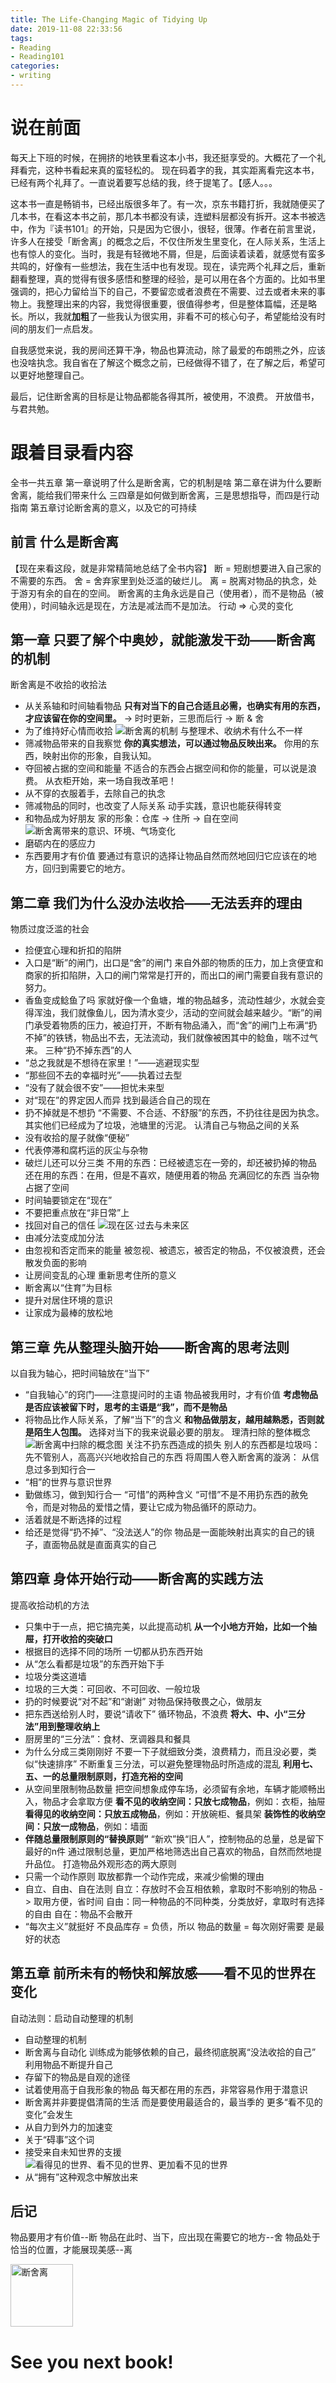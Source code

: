 ```yaml
---
title: The Life-Changing Magic of Tidying Up
date: 2019-11-08 22:33:56
tags:
- Reading
- Reading101
categories:
- writing
---
```


# 说在前面
每天上下班的时候，在拥挤的地铁里看这本小书，我还挺享受的。大概花了一个礼拜看完，这种书看起来真的蛮轻松的。
现在码着字的我，其实距离看完这本书，已经有两个礼拜了。一直说着要写总结的我，终于提笔了。【感人。。。

这本书一直是畅销书，已经出版很多年了。有一次，京东书籍打折，我就随便买了几本书，在看这本书之前，那几本书都没有读，连塑料层都没有拆开。这本书被选中，作为『读书101』的开始，只是因为它很小，很轻，很薄。作者在前言里说，许多人在接受「断舍离」的概念之后，不仅住所发生里变化，在人际关系，生活上也有惊人的变化。当时，我是有轻微地不屑，但是，后面读着读着，就感觉有蛮多共鸣的，好像有一些想法，我在生活中也有发现。现在，读完两个礼拜之后，重新翻看整理，真的觉得有很多感悟和整理的经验，是可以用在各个方面的。比如书里强调的，把心力留给当下的自己，不要留恋或者浪费在不需要、过去或者未来的事物上。我整理出来的内容，我觉得很重要，很值得参考，但是整体篇幅，还是略长。所以，我就**加粗**了一些我认为很实用，非看不可的核心句子，希望能给没有时间的朋友们一点启发。

自我感觉来说，我的房间还算干净，物品也算流动，除了最爱的布朗熊之外，应该也没啥执念。我自省在了解这个概念之前，已经做得不错了，在了解之后，希望可以更好地整理自己。

最后，记住断舍离的目标是让物品都能各得其所，被使用，不浪费。
开放借书，与君共勉。

# 跟着目录看内容
全书一共五章
第一章说明了什么是断舍离，它的机制是啥
第二章在讲为什么要断舍离，能给我们带来什么
三四章是如何做到断舍离，三是思想指导，而四是行动指南
第五章讨论断舍离的意义，以及它的可持续


## 前言 什么是断舍离
【现在来看这段，就是非常精简地总结了全书内容】
断 = 短剧想要进入自己家的不需要的东西。
舍 = 舍弃家里到处泛滥的破烂儿。
离 = 脱离对物品的执念，处于游刃有余的自在的空间。
断舍离的主角永远是自己（使用者），而不是物品（被使用），时间轴永远是现在，方法是减法而不是加法。
行动 => 心灵的变化

## 第一章 只要了解个中奥妙，就能激发干劲——断舍离的机制
断舍离是不收拾的收拾法
  - 从关系轴和时间轴看物品
    **只有对当下的自己合适且必需，也确实有用的东西，才应该留在你的空间里。**
    -> 时时更新，三思而后行 -> 断 & 舍
  - 为了维持好心情而收拾
![断舍离的机制](../../../../../pics/dsl-chapter-1-1.jpg)
与整理术、收纳术有什么不一样
  - 筛减物品带来的自我察觉
    **你的真实想法，可以通过物品反映出来。**
    你用的东西，映射出你的形象，自我认知。
  - 夺回被占据的空间和能量
    不适合的东西会占据空间和你的能量，可以说是浪费。
从衣柜开始，来一场自我改革吧！
  - 从不穿的衣服着手，去除自己的执念
  - 筛减物品的同时，也改变了人际关系
动手实践，意识也能获得转变
  - 和物品成为好朋友
    家的形象：仓库 -> 住所 -> 自在空间
![断舍离带来的意识、环境、气场变化](../../../../../pics/dsl-chapter-1-2.jpg)
  - 磨砺内在的感应力
  - 东西要用才有价值
    要通过有意识的选择让物品自然而然地回归它应该在的地方，回归到需要它的地方。

## 第二章 我们为什么没办法收拾——无法丢弃的理由
物质过度泛滥的社会
  - 捡便宜心理和折扣的陷阱
  - 入口是“断”的闸门，出口是“舍”的闸门
    来自外部的物质的压力，加上贪便宜和商家的折扣陷阱，入口的闸门常常是打开的，而出口的闸门需要自我有意识的努力。
  - 香鱼变成鲶鱼了吗
    家就好像一个鱼塘，堆的物品越多，流动性越少，水就会变得浑浊，我们就像鱼儿，因为清水变少，活动的空间就会越来越少。“断”的闸门承受着物质的压力，被迫打开，不断有物品涌入，而“舍”的闸门上布满“扔不掉”的铁锈，物品出不去，无法流动，我们就像被困其中的鲶鱼，喘不过气来。
三种“扔不掉东西”的人
  - “总之我就是不想待在家里！”——逃避现实型
  - “那些回不去的幸福时光”——执着过去型
  - “没有了就会很不安”——担忧未来型
  - 对“现在”的界定因人而异
    找到最适合自己的现在
  - 扔不掉就是不想扔
    “不需要、不合适、不舒服”的东西，不扔往往是因为执念。其实他们已经成为了垃圾，池塘里的污泥。
认清自己与物品之间的关系
  - 没有收拾的屋子就像“便秘”
  - 代表停滞和腐朽运的灰尘与杂物
  - 破烂儿还可以分三类
    不用的东西：已经被遗忘在一旁的，却还被扔掉的物品
    还在用的东西：在用，但是不喜欢，随便用着的物品
    充满回忆的东西
当杂物占据了空间
  - 时间轴要锁定在“现在”
  - 不要把重点放在“非日常”上
  - 找回对自己的信任
![现在区·过去与未来区](../../../../../pics/dsl-chapter-2-1.jpg)
  - 由减分法变成加分法
  - 由忽视和否定而来的能量
    被忽视、被遗忘，被否定的物品，不仅被浪费，还会散发负面的影响
  - 让房间变乱的心理
重新思考住所的意义
  - 断舍离以“住育”为目标
  - 提升对居住环境的意识
  - 让家成为最棒的放松地

## 第三章 先从整理头脑开始——断舍离的思考法则
以自我为轴心，把时间轴放在“当下”
  - “自我轴心”的窍门——注意提问时的主语
    物品被我用时，才有价值
    **考虑物品是否应该被留下时，思考的主语是“我”，而不是物品**
  - 将物品比作人际关系，了解“当下”的含义
    **和物品做朋友，越用越熟悉，否则就是陌生人包围。**
    选择对当下的我来说最必要的朋友。
理清扫除的整体概念
![断舍离中扫除的概念图](../../../../../pics/dsl-chapter-3-1.jpg)
关注不扔东西造成的损失
别人的东西都是垃圾吗：先不管别人，高高兴兴地收拾自己的东西
将周围人卷入断舍离的漩涡：
从信息过多到知行合一
  - “相”的世界与意识世界
  - 勤做练习，做到知行合一
“可惜”的两种含义
  “可惜”不是不用扔东西的赦免令，而是对物品的爱惜之情，要让它成为物品循环的原动力。
  - 活着就是不断选择的过程
  - 给还是觉得“扔不掉”、“没法送人”的你
    物品是一面能映射出真实的自己的镜子，直面物品就是直面真实的自己

## 第四章 身体开始行动——断舍离的实践方法
提高收拾动机的方法
  - 只集中于一点，把它搞完美，以此提高动机
    **从一个小地方开始，比如一个抽屉，打开收拾的突破口**
  - 根据目的选择不同的场所
一切都从扔东西开始
  - 从“怎么看都是垃圾”的东西开始下手
  - 垃圾分类这道墙
  - 垃圾的三大类：可回收、不可回收、一般垃圾
  - 扔的时候要说“对不起”和“谢谢”
    对物品保持敬畏之心，做朋友
  - 把东西送给别人时，要说“请收下”
    循环物品，不浪费
**将大、中、小“三分法”用到整理收纳上**
  - 厨房里的“三分法”：食材、烹调器具和餐具
  - 为什么分成三类刚刚好
    不要一下子就细致分类，浪费精力，而且没必要，类似“快速排序”
    不断重复三分法，可以避免整理物品时所造成的混乱
**利用七、五、一的总量限制原则，打造充裕的空间**
  - 从空间里限制物品数量
    把空间想象成停车场，必须留有余地，车辆才能顺畅出入，物品才会拿取方便
    **看不见的收纳空间：只放七成物品**，例如：衣柜，抽屉
    **看得见的收纳空间：只放五成物品**，例如：开放碗柜、餐具架
    **装饰性的收纳空间：只放一成物品**，例如：墙面
  - **伴随总量限制原则的“替换原则”**
    “新欢”换“旧人”，控制物品的总量，总是留下最好的n件
    通过限制总量，更加严格地筛选出自己喜欢的物品，自然而然地提升品位。
打造物品外观形态的两大原则
  - 只需一个动作原则
    取放都靠一个动作完成，来减少偷懒的理由
  - 自立、自由、自在法则
    自立：存放时不会互相依赖，拿取时不影响别的物品 -> 取用方便，省时间
    自由：同一种物品的不同种类，分类放好，拿取时有选择的自由
    自在：物品不会散开
  - “每次主义”就挺好
    不良品库存 = 负债，所以 物品的数量 = 每次刚好需要 是最好的状态

## 第五章 前所未有的畅快和解放感——看不见的世界在变化
自动法则：启动自动整理的机制
  - 自动整理的机制
  - 断舍离与自动化
    训练成为能够依赖的自己，最终彻底脱离“没法收拾的自己”
利用物品不断提升自己
  - 存留下的物品是自观的途径
  - 试着使用高于自我形象的物品
    每天都在用的东西，非常容易作用于潜意识
  - 断舍离并非要提倡清简的生活
    而是要使用最适合的，最当季的
更多“看不见的变化”会发生
  - 从自力到外力的加速变
  - 关于“碍事”这个词
  - 接受来自未知世界的支援
![看得见的世界、看不见的世界、更加看不见的世界](../../../../../pics/dsl-chapter-5-1.jpg)
  - 从“拥有”这种观念中解放出来

## 后记
物品要用才有价值--断
物品在此时、当下，应出现在需要它的地方--舍
物品处于恰当的位置，才能展现美感--离

<img src="../../../../../pics/dsl.jpg" alt="断舍离" width="100">

# See you next book!